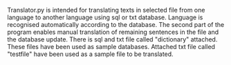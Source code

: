 Translator.py is intended for translating texts in selected file
from one language to another language using sql or txt database.
Language is recognised automatically according to the database.
The second part of the program enables manual translation of remaining
sentences in the file and the database update. There is sql and txt file
called "dictionary" attached. These files have been used as sample databases.
Attached txt file called "testfile" have been used as a sample file to be translated.
